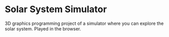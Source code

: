# Solar System Simulator
3D graphics programming project of a simulator where you can explore the solar system.
Played in the browser.
